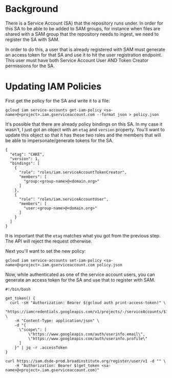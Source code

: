 # Background

There is a Service Account (SA) that the repository runs under. In order for this SA to be able to be added to SAM
groups, for instance when files are shared with a SAM group that the repository needs to ingest, we need to register
the SA with SAM.

In order to do this, a user that is already registered with SAM must generate an access token for that SA and use it
to hit the user registration endpoint. This user must have both Service Account User AND Token Creator permissions
for the SA.

# Updating IAM Policies

First get the policy for the SA and write it to a file:

    gcloud iam service-accounts get-iam-policy <sa-name>@<project>.iam.gserviceaccount.com --format json > policy.json

It's possible that there are already policy bindings on this SA. In my case it wasn't, I just got an object with an
`etag` and `version` property. You'll want to update this object so that it has these two roles and the members that
will be able to impersonate/generate tokens for the SA.

    {
      "etag": "CAKE",
      "version": 1,
      "bindings": [
        {
          "role": "roles/iam.serviceAccountTokenCreator",
          "members": [
            "group:<group-name>@<domain.org>"
          ]
        },
        {
          "role": "roles/iam.serviceAccountUser",
          "members": [
            "user:<group-name>@<domain.org>"
          ]
        }
      ]
    }

It is important that the `etag` matches what you got from the previous step. The API will reject the request otherwise.

Next you'll want to set the new policy:

    gcloud iam service-accounts set-iam-policy <sa-name>@<project>.iam.gserviceaccount.com policy.json

Now, while authenticated as one of the service account users, you can generate an access token for the SA and use that
to register with SAM.


    #!/bin/bash

    get_token() {
      curl -sH "Authorization: Bearer $(gcloud auth print-access-token)" \
        "https://iamcredentials.googleapis.com/v1/projects/-/serviceAccounts/$1:generateAccessToken" \
        -H "Content-Type: application/json" \
        -d "{
          \"scope\": [
              \"https://www.googleapis.com/auth/userinfo.email\",
              \"https://www.googleapis.com/auth/userinfo.profile\"
          ]
        }" | jq -r .accessToken
    }

    curl https://sam.dsde-prod.broadinstitute.org/register/user/v1 -d "" \
        -H "Authorization: Bearer $(get_token <sa-name>@<project>.iam.gserviceaccount.com)"
